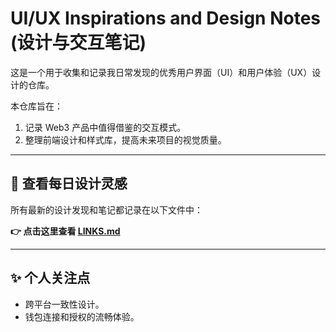 # UI/UX Inspirations and Design Notes (设计与交互笔记)

这是一个用于收集和记录我日常发现的优秀用户界面（UI）和用户体验（UX）设计的仓库。

本仓库旨在：
1. 记录 Web3 产品中值得借鉴的交互模式。
2. 整理前端设计和样式库，提高未来项目的视觉质量。

---

## 🎨 查看每日设计灵感

所有最新的设计发现和笔记都记录在以下文件中：

**👉 点击这里查看 [LINKS.md](./LINKS.md)**

---

## ✨ 个人关注点

* 跨平台一致性设计。
* 钱包连接和授权的流畅体验。
